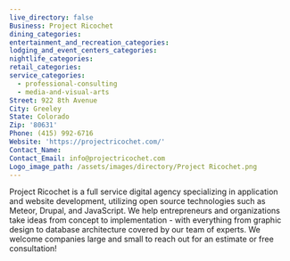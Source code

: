 ```yaml
---
live_directory: false
Business: Project Ricochet
dining_categories:
entertainment_and_recreation_categories:
lodging_and_event_centers_categories:
nightlife_categories:
retail_categories:
service_categories:
  - professional-consulting
  - media-and-visual-arts
Street: 922 8th Avenue
City: Greeley
State: Colorado
Zip: '80631'
Phone: (415) 992-6716
Website: 'https://projectricochet.com/'
Contact_Name:
Contact_Email: info@projectricochet.com
Logo_image_path: /assets/images/directory/Project Ricochet.png
---
```



Project Ricochet is a full service digital agency specializing in application and website development, utilizing open source technologies such as Meteor, Drupal, and JavaScript. We help entrepreneurs and organizations take ideas from concept to implementation - with everything from graphic design to database architecture covered by our team of experts. We welcome companies large and small to reach out for an estimate or free consultation!